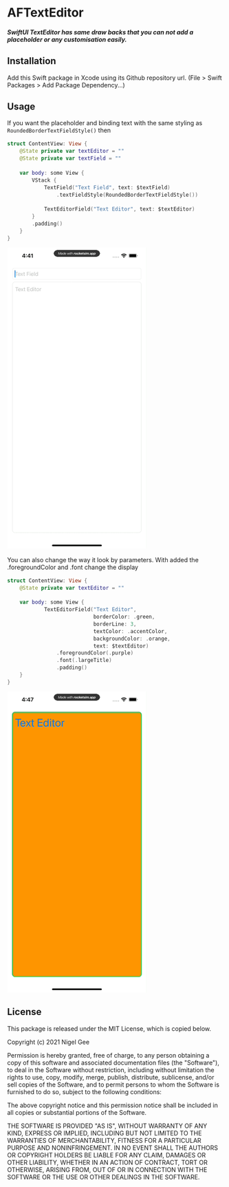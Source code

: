 # AFTextEditor

##### SwiftUI TextEditor has same draw backs that you can not add a placeholder or any customisation easily.

## Installation

Add this Swift package in Xcode using its Github repository url. (File > Swift Packages > Add Package Dependency...)

## Usage

If you want the placeholder and binding text with the same styling as ```RoundedBorderTextFieldStyle()``` then 

```swift
struct ContentView: View {
    @State private var textEditor = ""
    @State private var textField = ""
    
    var body: some View {
        VStack {
            TextField("Text Field", text: $textField)
                .textFieldStyle(RoundedBorderTextFieldStyle())

            TextEditorField("Text Editor", text: $textEditor)
        }
        .padding()
    }
}
```

![RocketSimRecording-iPhone12ProMax-2021-05-13-16.41.02](README.assets/RocketSimRecording-iPhone12ProMax-2021-05-13-16.41.02.gif)

You can also change the way it look by parameters. With added the .foregroundColor and .font change the display

```swift
struct ContentView: View {
    @State private var textEditor = ""

    var body: some View {
            TextEditorField("Text Editor",
                            borderColor: .green,
                            borderLine: 3,
                            textColor: .accentColor,
                            backgroundColor: .orange,
                            text: $textEditor)
                .foregroundColor(.purple)
                .font(.largeTitle)
                .padding()
    }
}
```

![RocketSimRecording-iPhone12ProMax-2021-05-13-16.47.39](README.assets/RocketSimRecording-iPhone12ProMax-2021-05-13-16.47.39.gif)

## License

This package is released under the MIT License, which is copied below.

Copyright (c) 2021 Nigel Gee

Permission is hereby granted, free of charge, to any person obtaining a copy of this software and associated documentation files (the "Software"), to deal in the Software without restriction, including without limitation the rights to use, copy, modify, merge, publish, distribute, sublicense, and/or sell copies of the Software, and to permit persons to whom the Software is furnished to do so, subject to the following conditions:

The above copyright notice and this permission notice shall be included in all copies or substantial portions of the Software.

THE SOFTWARE IS PROVIDED "AS IS", WITHOUT WARRANTY OF ANY KIND, EXPRESS OR IMPLIED, INCLUDING BUT NOT LIMITED TO THE WARRANTIES OF MERCHANTABILITY, FITNESS FOR A PARTICULAR PURPOSE AND NONINFRINGEMENT. IN NO EVENT SHALL THE AUTHORS OR COPYRIGHT HOLDERS BE LIABLE FOR ANY CLAIM, DAMAGES OR OTHER LIABILITY, WHETHER IN AN ACTION OF CONTRACT, TORT OR OTHERWISE, ARISING FROM, OUT OF OR IN CONNECTION WITH THE SOFTWARE OR THE USE OR OTHER DEALINGS IN THE SOFTWARE.